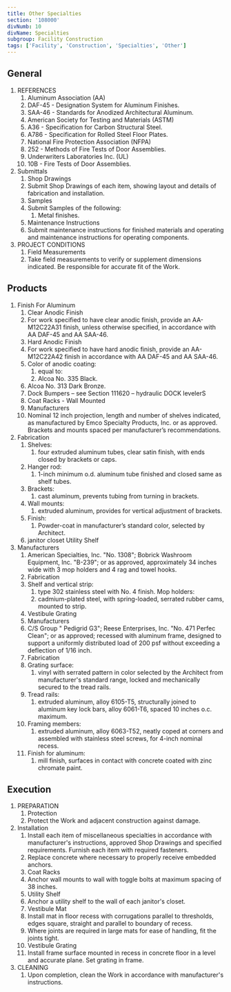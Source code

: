 ```yaml
---
title: Other Specialties
section: '108000'
divNumb: 10
divName: Specialties
subgroup: Facility Construction
tags: ['Facility', 'Construction', 'Specialties', 'Other']
---
```


## General

1. REFERENCES
   1. Aluminum Association (AA)
   1. DAF-45 - Designation System for Aluminum Finishes.
   1. SAA-46 - Standards for Anodized Architectural Aluminum.
   1. American Society for Testing and Materials (ASTM)
   1. A36 - Specification for Carbon Structural Steel.
   1. A786 - Specification for Rolled Steel Floor Plates.
   1. National Fire Protection Association (NFPA)
   1. 252 - Methods of Fire Tests of Door Assemblies.
   1. Underwriters Laboratories Inc. (UL)
   1. 10B - Fire Tests of Door Assemblies.
1. Submittals
   1. Shop Drawings
   1. Submit Shop Drawings of each item, showing layout and details of fabrication and installation.
   1. Samples
   1. Submit Samples of the following:
      1. Metal finishes.
   1. Maintenance Instructions
   1. Submit maintenance instructions for finished materials and operating and maintenance instructions for operating components.
1. PROJECT CONDITIONS
   1. Field Measurements
   1. Take field measurements to verify or supplement dimensions indicated. Be responsible for accurate fit of the Work.
   
## Products

1. Finish For Aluminum
   1. Clear Anodic Finish
   1. For work specified to have clear anodic finish, provide an AA-M12C22A31 finish, unless otherwise specified, in accordance with AA DAF-45 and AA SAA-46.
   1. Hard Anodic Finish
   1. For work specified to have hard anodic finish, provide an AA-M12C22A42 finish in accordance with AA DAF-45 and AA SAA-46.
   1. Color of anodic coating:
      1. equal to:
      1. Alcoa No. 335 Black.
   1. Alcoa No. 313 Dark Bronze.
   1. Dock Bumpers – see Section 111620 – hydraulic DOCK levelerS
   1. Coat Racks - Wall Mounted
   1. Manufacturers
   1. Nominal 12 inch projection, length and number of shelves indicated, as manufactured by Emco Specialty Products, Inc. or as approved. Brackets and mounts spaced per manufacturer’s recommendations.
1. Fabrication
   1. Shelves:
      1. four extruded aluminum tubes, clear satin finish, with ends closed by brackets or caps.
   1. Hanger rod:
      1. 1-inch minimum o.d. aluminum tube finished and closed same as shelf tubes.
   1. Brackets:
      1. cast aluminum, prevents tubing from turning in brackets.
   1. Wall mounts:
      1. extruded aluminum, provides for vertical adjustment of brackets.
   1. Finish:
      1. Powder-coat in manufacturer’s standard color, selected by Architect.
   1. janitor closet Utility Shelf
1. Manufacturers
   1. American Specialties, Inc. "No. 1308"; Bobrick Washroom Equipment, Inc. "B-239"; or as approved, approximately 34 inches wide with 3 mop holders and 4 rag and towel hooks.
   1. Fabrication
   1. Shelf and vertical strip:
      1. type 302 stainless steel with No. 4 finish. Mop holders:
      1. cadmium-plated steel, with spring-loaded, serrated rubber cams, mounted to strip.
   1. Vestibule Grating
   1. Manufacturers
   1. C/S Group " Pedigrid G3"; Reese Enterprises, Inc. "No. 471 Perfec Clean"; or as approved; recessed with aluminum frame, designed to support a uniformly distributed load of 200 psf without exceeding a deflection of 1/16 inch.
   1. Fabrication
   1. Grating surface:
      1. vinyl with serrated pattern in color selected by the Architect from manufacturer's standard range, locked and mechanically secured to the tread rails.
   1. Tread rails:
      1. extruded aluminum, alloy 6105-T5, structurally joined to aluminum key lock bars, alloy 6061-T6, spaced 10 inches o.c. maximum.
   1. Framing members:
      1. extruded aluminum, alloy 6063-T52, neatly coped at corners and assembled with stainless steel screws, for 4-inch nominal recess.
   1. Finish for aluminum:
      1. mill finish, surfaces in contact with concrete coated with zinc chromate paint.

## Execution

1. PREPARATION
   1. Protection
   1. Protect the Work and adjacent construction against damage.
1. Installation
   1. Install each item of miscellaneous specialties in accordance with manufacturer's instructions, approved Shop Drawings and specified requirements. Furnish each item with required fasteners.
   3. Replace concrete where necessary to properly receive embedded anchors.
   4. Coat Racks
   5. Anchor wall mounts to wall with toggle bolts at maximum spacing of 38 inches.
   6. Utility Shelf
   7. Anchor a utility shelf to the wall of each janitor's closet.
   8. Vestibule Mat
   9. Install mat in floor recess with corrugations parallel to thresholds, edges square, straight and parallel to boundary of recess.
   10. Where joints are required in large mats for ease of handling, fit the joints tight.
   11. Vestibule Grating
   12. Install frame surface mounted in recess in concrete floor in a level and accurate plane. Set grating in frame.
2. CLEANING
   1. Upon completion, clean the Work in accordance with manufacturer's instructions.
